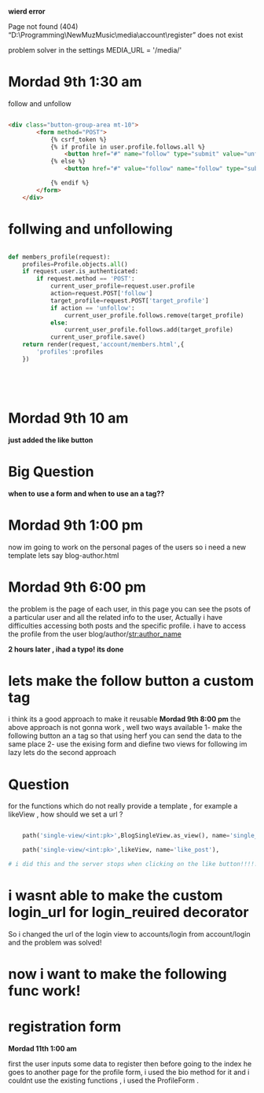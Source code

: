 **wierd error**

Page not found (404)
“D:\Programming\NewMuzMusic\media\account\register” does not exist

problem solver in the settings
MEDIA_URL = '/media/'


# Mordad 9th 1:30 am

follow and unfollow
```html

<div class="button-group-area mt-10">
        <form method="POST">
            {% csrf_token %}
            {% if profile in user.profile.follows.all %}
                <button href="#" name="follow" type="submit" value="unfollow" class="genric-btn success-border medium">Following</button>
            {% else %}	
                <button href="#" value="follow" name="follow" type="submit" class="genric-btn success-border medium">Follow</button>

            {% endif %}
        </form>
    </div>
```






# follwing and unfollowing
```python 

def members_profile(request):
    profiles=Profile.objects.all()
    if request.user.is_authenticated:
        if request.method == 'POST':
            current_user_profile=request.user.profile
            action=request.POST['follow']
            target_profile=request.POST['target_profile']
            if action == 'unfollow':
                current_user_profile.follows.remove(target_profile)
            else:
                current_user_profile.follows.add(target_profile)
            current_user_profile.save()    
    return render(request,'account/members.html',{
        'profiles':profiles
    })






```


# Mordad 9th 10 am
**just added the like button**





# Big Question
**when to use a form and when to use an a tag??**



# Mordad 9th 1:00 pm
now im going to work on the personal pages of the users
so i need a new template lets say blog-author.html



# Mordad 9th 6:00 pm
the problem is the  page of each user, in this page you can see the psots of a particular user and all the related info to the user, 
Actually i have difficulties accessing both posts and the specific profile.
i have to access the profile from the user
 blog/author/<str:author_name> 

**2 hours later , ihad a typo! its done**


# lets make the follow button a custom tag 
i think its a good approach to make it reusable
**Mordad 9th 8:00 pm**
the above approach is not gonna work , well two ways available 
1- make the following button an a tag so that using herf you can send the data to the same place
2- use the exising form and diefine two views for following
im lazy lets do the second approach


# Question
for the functions which do not really provide a template , for example a likeView , how should we set a url ? 
```python

    path('single-view/<int:pk>',BlogSingleView.as_view(), name='single_view'),

    path('single-view/<int:pk>',likeView, name='like_post'),

# i did this and the server stops when clicking on the like button!!!!!!!!!!!!!!!!!!!!!!!
```



# i wasnt able to make the custom login_url for login_reuired decorator
So i changed the url of the login view to accounts/login from account/login and 
the problem was solved!


# now i want to make the following func work!






# registration form
**Mordad 11th 1:00 am**

first the user inputs some data to register then before going to the index he goes to another page for the profile form, i used the bio method for it and i couldnt use the existing functions ,
i used the ProfileForm .